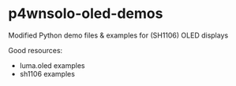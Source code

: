 # p4wnsolo-oled-demos
Modified Python demo files &amp; examples for (SH1106) OLED displays



Good resources:

* luma.oled examples
* sh1106 examples
